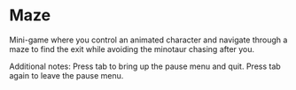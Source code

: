 # Maze
Mini-game where you control an animated character and navigate through a maze to find the exit while avoiding the minotaur chasing after you.

Additional notes:
Press tab to bring up the pause menu and quit. Press tab again to leave the pause menu.
